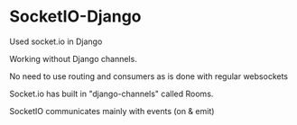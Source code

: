 # SocketIO-Django
Used socket.io in Django

Working without Django channels.


No need to use routing and consumers as is done with regular websockets


Socket.io has built in "django-channels" called Rooms.

SocketIO communicates mainly with events (on & emit)
